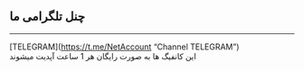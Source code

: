 ## چنل تلگرامی ما
---
[TELEGRAM](https://t.me/NetAccount “Channel TELEGRAM”)
<br> این کانفیگ ها به صورت رایگان هر 1 ساعت آپدیت میشوند <br>
